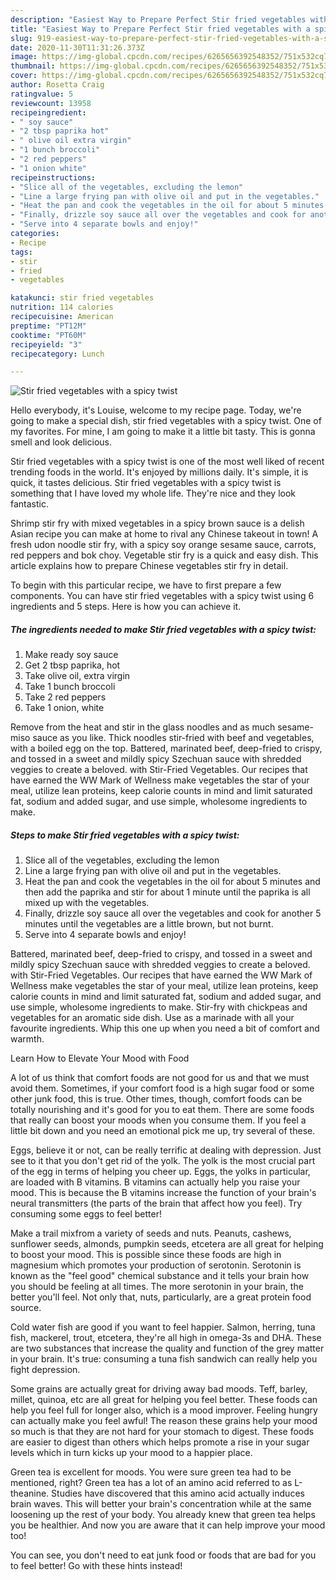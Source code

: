 ```yaml
---
description: "Easiest Way to Prepare Perfect Stir fried vegetables with a spicy twist"
title: "Easiest Way to Prepare Perfect Stir fried vegetables with a spicy twist"
slug: 919-easiest-way-to-prepare-perfect-stir-fried-vegetables-with-a-spicy-twist
date: 2020-11-30T11:31:26.373Z
image: https://img-global.cpcdn.com/recipes/6265656392548352/751x532cq70/stir-fried-vegetables-with-a-spicy-twist-recipe-main-photo.jpg
thumbnail: https://img-global.cpcdn.com/recipes/6265656392548352/751x532cq70/stir-fried-vegetables-with-a-spicy-twist-recipe-main-photo.jpg
cover: https://img-global.cpcdn.com/recipes/6265656392548352/751x532cq70/stir-fried-vegetables-with-a-spicy-twist-recipe-main-photo.jpg
author: Rosetta Craig
ratingvalue: 5
reviewcount: 13958
recipeingredient:
- " soy sauce"
- "2 tbsp paprika hot"
- " olive oil extra virgin"
- "1 bunch broccoli"
- "2 red peppers"
- "1 onion white"
recipeinstructions:
- "Slice all of the vegetables, excluding the lemon"
- "Line a large frying pan with olive oil and put in the vegetables."
- "Heat the pan and cook the vegetables in the oil for about 5 minutes and then add the paprika and stir for about 1 minute until the paprika is all mixed up with the vegetables."
- "Finally, drizzle soy sauce all over the vegetables and cook for another 5 minutes until the vegetables are a little brown, but not burnt."
- "Serve into 4 separate bowls and enjoy!"
categories:
- Recipe
tags:
- stir
- fried
- vegetables

katakunci: stir fried vegetables 
nutrition: 114 calories
recipecuisine: American
preptime: "PT12M"
cooktime: "PT60M"
recipeyield: "3"
recipecategory: Lunch

---
```



![Stir fried vegetables with a spicy twist](https://img-global.cpcdn.com/recipes/6265656392548352/751x532cq70/stir-fried-vegetables-with-a-spicy-twist-recipe-main-photo.jpg)

Hello everybody, it's Louise, welcome to my recipe page. Today, we're going to make a special dish, stir fried vegetables with a spicy twist. One of my favorites. For mine, I am going to make it a little bit tasty. This is gonna smell and look delicious.

Stir fried vegetables with a spicy twist is one of the most well liked of recent trending foods in the world. It's enjoyed by millions daily. It's simple, it is quick, it tastes delicious. Stir fried vegetables with a spicy twist is something that I have loved my whole life. They're nice and they look fantastic.

Shrimp stir fry with mixed vegetables in a spicy brown sauce is a delish Asian recipe you can make at home to rival any Chinese takeout in town! A fresh udon noodle stir fry, with a spicy soy orange sesame sauce, carrots, red peppers and bok choy. Vegetable stir fry is a quick and easy dish. This article explains how to prepare Chinese vegetables stir fry in detail.


To begin with this particular recipe, we have to first prepare a few components. You can have stir fried vegetables with a spicy twist using 6 ingredients and 5 steps. Here is how you can achieve it.

<!--inarticleads1-->

##### The ingredients needed to make Stir fried vegetables with a spicy twist:

1. Make ready  soy sauce
1. Get 2 tbsp paprika, hot
1. Take  olive oil, extra virgin
1. Take 1 bunch broccoli
1. Take 2 red peppers
1. Take 1 onion, white


Remove from the heat and stir in the glass noodles and as much sesame-miso sauce as you like. Thick noodles stir-fried with beef and vegetables, with a boiled egg on the top. Battered, marinated beef, deep-fried to crispy, and tossed in a sweet and mildly spicy Szechuan sauce with shredded veggies to create a beloved. with Stir-Fried Vegetables. Our recipes that have earned the WW Mark of Wellness make vegetables the star of your meal, utilize lean proteins, keep calorie counts in mind and limit saturated fat, sodium and added sugar, and use simple, wholesome ingredients to make. 

<!--inarticleads2-->

##### Steps to make Stir fried vegetables with a spicy twist:

1. Slice all of the vegetables, excluding the lemon
1. Line a large frying pan with olive oil and put in the vegetables.
1. Heat the pan and cook the vegetables in the oil for about 5 minutes and then add the paprika and stir for about 1 minute until the paprika is all mixed up with the vegetables.
1. Finally, drizzle soy sauce all over the vegetables and cook for another 5 minutes until the vegetables are a little brown, but not burnt.
1. Serve into 4 separate bowls and enjoy!


Battered, marinated beef, deep-fried to crispy, and tossed in a sweet and mildly spicy Szechuan sauce with shredded veggies to create a beloved. with Stir-Fried Vegetables. Our recipes that have earned the WW Mark of Wellness make vegetables the star of your meal, utilize lean proteins, keep calorie counts in mind and limit saturated fat, sodium and added sugar, and use simple, wholesome ingredients to make. Stir-fry with chickpeas and vegetables for an aromatic side dish. Use as a marinade with all your favourite ingredients. Whip this one up when you need a bit of comfort and warmth. 

Learn How to Elevate Your Mood with Food


A lot of us think that comfort foods are not good for us and that we must avoid them. Sometimes, if your comfort food is a high sugar food or some other junk food, this is true. Other times, though, comfort foods can be totally nourishing and it's good for you to eat them. There are some foods that really can boost your moods when you consume them. If you feel a little bit down and you need an emotional pick me up, try several of these.

Eggs, believe it or not, can be really terrific at dealing with depression. Just see to it that you don't get rid of the yolk. The yolk is the most crucial part of the egg in terms of helping you cheer up. Eggs, the yolks in particular, are loaded with B vitamins. B vitamins can actually help you raise your mood. This is because the B vitamins increase the function of your brain's neural transmitters (the parts of the brain that affect how you feel). Try consuming some eggs to feel better!

Make a trail mixfrom a variety of seeds and nuts. Peanuts, cashews, sunflower seeds, almonds, pumpkin seeds, etcetera are all great for helping to boost your mood. This is possible since these foods are high in magnesium which promotes your production of serotonin. Serotonin is known as the "feel good" chemical substance and it tells your brain how you should be feeling at all times. The more serotonin in your brain, the better you'll feel. Not only that, nuts, particularly, are a great protein food source.

Cold water fish are good if you want to feel happier. Salmon, herring, tuna fish, mackerel, trout, etcetera, they're all high in omega-3s and DHA. These are two substances that increase the quality and function of the grey matter in your brain. It's true: consuming a tuna fish sandwich can really help you fight depression. 

Some grains are actually great for driving away bad moods. Teff, barley, millet, quinoa, etc are all great for helping you feel better. These foods can help you feel full for longer also, which is a mood improver. Feeling hungry can actually make you feel awful! The reason these grains help your mood so much is that they are not hard for your stomach to digest. These foods are easier to digest than others which helps promote a rise in your sugar levels which in turn kicks up your mood to a happier place.

Green tea is excellent for moods. You were sure green tea had to be mentioned, right? Green tea has a lot of an amino acid referred to as L-theanine. Studies have discovered that this amino acid actually induces brain waves. This will better your brain's concentration while at the same loosening up the rest of your body. You already knew that green tea helps you be healthier. And now you are aware that it can help improve your mood too!

You can see, you don't need to eat junk food or foods that are bad for you to feel better! Go  with  these hints  instead!


